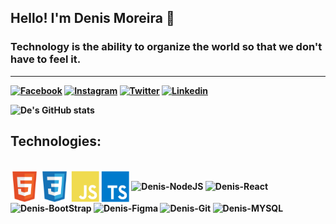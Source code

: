 ## <b> Hello! I'm Denis Moreira 👋 

### Technology is the ability to organize the world so that we don't have to feel it. 
<hr>

[![Facebook](https://img.shields.io/badge/Facebook-1877F2?style=for-the-badge&logo=facebook&logoColor=white)](https://www.facebook.com/denis.silva.5667/)
[![Instagram](https://img.shields.io/badge/Instagram-E4405F?style=for-the-badge&logo=instagram&logoColor=white)](https://www.instagram.com/deenismoreira/)
[![Twitter](https://img.shields.io/badge/Twitter-1DA1F2?style=for-the-badge&logo=twitter&logoColor=white)](https://twitter.com/deenis_sm)
[![Linkedin](https://img.shields.io/badge/LinkedIn-0077B5?style=for-the-badge&logo=linkedin&logoColor=white)](https://www.linkedin.com/in/denis-moreira-6888991a2/)


![De's GitHub stats](https://github-readme-stats.vercel.app/api?username=Denis-moreira98&show_icons=true&theme=radical)

## <b> Technologies:
<div style="display: inline_block"><br/>
<img align="center" alt="Denis-HTML" height="50" width="45" src="https://raw.githubusercontent.com/devicons/devicon/master/icons/html5/html5-original.svg">
 <img align="center" alt="Denis-CSS" height="50" width="45" src="https://raw.githubusercontent.com/devicons/devicon/master/icons/css3/css3-original.svg">
<img align="center" alt="Denis-Js" height="50" width="45" src="https://raw.githubusercontent.com/devicons/devicon/master/icons/javascript/javascript-plain.svg">
<img align="center" alt="Denis-Ts" height="50" width="45" src="https://raw.githubusercontent.com/devicons/devicon/master/icons/typescript/typescript-plain.svg">
<img align="center" alt="Denis-NodeJS" height="50" width="45" src="https://cdn.jsdelivr.net/gh/devicons/devicon/icons/nodejs/nodejs-plain.svg">
<img align="center" alt="Denis-React" height="50" width="45" src="https://cdn.jsdelivr.net/gh/devicons/devicon/icons/react/react-original-wordmark.svg">
<img align="center" alt="Denis-BootStrap" height="50" width="45" src="https://cdn.jsdelivr.net/gh/devicons/devicon/icons/bootstrap/bootstrap-original-wordmark.svg">
<img align="center" alt="Denis-Figma" height="50" width="45" src="https://cdn.jsdelivr.net/gh/devicons/devicon/icons/figma/figma-original.svg">
<img align="center" alt="Denis-Git" height="50" width="45" src="https://cdn.jsdelivr.net/gh/devicons/devicon/icons/github/github-original-wordmark.svg">
<img align="center" alt="Denis-MYSQL" height="50" width="45" src="https://cdn.jsdelivr.net/gh/devicons/devicon/icons/mysql/mysql-original-wordmark.svg">

</div>

